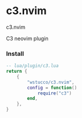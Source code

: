 # c3.nvim
c3.nvim


C3 neovim plugin

### Install

```lua
-- lua/plugin/c3.lua
return {
    {
        "wstucco/c3.nvim",
        config = function()
            require("c3")
        end,
    },
}
```